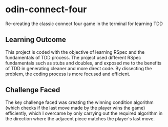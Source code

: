 # odin-connect-four
Re-creating the classic connect four game in the terminal for learning TDD
## Learning Outcome
This project is coded with the objective of learning RSpec and the fundamentals of TDD process. The project used different RSpec fundamentals such as stubs and doubles, and exposed me to the benefits of TDD in generating cleaner and more direct code. By dissecting the problem, the coding process is more focused and efficient.
## Challenge Faced
The key challenge faced was creating the winning condition algorithm (which checks if the last move made by the player wins the game) efficiently, which I overcame by only carrying out the required algorithm in the direction where the adjacent piece matches the player's last move.
